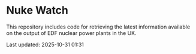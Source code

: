 # Nuke Watch

This repository includes code for retrieving the latest information available on the output of EDF nuclear power plants in the UK.

Last updated: 2025-10-31 01:31
